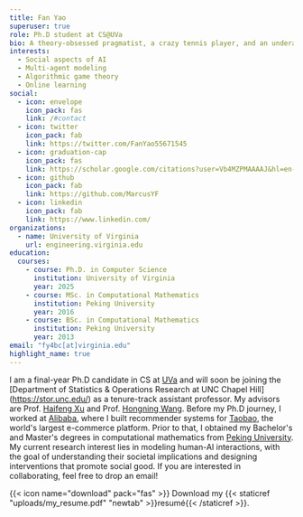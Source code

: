 ```yaml
---
title: Fan Yao
superuser: true
role: Ph.D student at CS@UVa
bio: A theory-obsessed pragmatist, a crazy tennis player, and an underachieving daydreamer.
interests:
  - Social aspects of AI
  - Multi-agent modeling
  - Algorithmic game theory
  - Online learning
social:
  - icon: envelope
    icon_pack: fas
    link: /#contact
  - icon: twitter
    icon_pack: fab
    link: https://twitter.com/FanYao55671545
  - icon: graduation-cap
    icon_pack: fas
    link: https://scholar.google.com/citations?user=Vb4MZPMAAAAJ&hl=en-US
  - icon: github
    icon_pack: fab
    link: https://github.com/MarcusYF
  - icon: linkedin
    icon_pack: fab
    link: https://www.linkedin.com/
organizations:
  - name: University of Virginia
    url: engineering.virginia.edu
education:
  courses:
    - course: Ph.D. in Computer Science
      institution: University of Virginia
      year: 2025
    - course: MSc. in Computational Mathematics
      institution: Peking University
      year: 2016
    - course: BSc. in Computational Mathematics
      institution: Peking University
      year: 2013
email: "fy4bc[at]virginia.edu"
highlight_name: true
---
```

I am a final-year Ph.D candidate in CS at [UVa](https://engineering.virginia.edu/) and will soon be joining the [Department of Statistics & Operations Research at UNC Chapel Hill] (https://stor.unc.edu/) as a tenure-track assistant professor. My advisors are Prof. [Haifeng Xu](https://www.haifeng-xu.com/) and Prof. [Hongning Wang](http://www.cs.virginia.edu/~hw5x/). Before my Ph.D journey, I worked at [Alibaba](www.alibaba.com), where I built recommender systems for [Taobao](https://en.wikipedia.org/wiki/Taobao), the world's largest e-commerce platform. Prior to that, I obtained my Bachelor's and Master's degrees in computational mathematics from [Peking University](https://english.pku.edu.cn). My current research interest lies in modeling human-AI interactions, with the goal of understanding their societal implications and designing interventions that promote social good. If you are interested in collaborating, feel free to drop an email!

{{< icon name="download" pack="fas" >}} Download my {{< staticref "uploads/my_resume.pdf" "newtab" >}}resumé{{< /staticref >}}.
